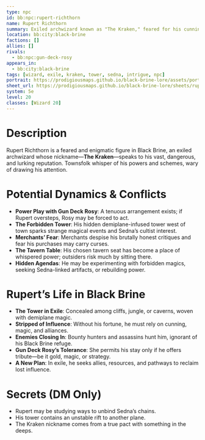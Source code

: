```yaml
---
type: npc
id: bb:npc:rupert-richthorn
name: Rupert Richthorn
summary: Exiled archwizard known as "The Kraken," feared for his cunning, dangerous magic, and mysterious presence in Black Brine.
location: bb:city:black-brine
factions: []
allies: []
rivals:
  - bb:npc:gun-deck-rosy
appears_in:
  - bb:city:black-brine
tags: [wizard, exile, kraken, tower, sedna, intrigue, npc]
portrait: https://prodigiousmaps.github.io/black-brine-lore/assets/portraits/rupert-richthorn.png
sheet_url: https://prodigiousmaps.github.io/black-brine-lore/sheets/rupert-richthorn.pdf   # or external link
system: 5e
level: 20
classes: [Wizard 20]
---
```


# Description
Rupert Richthorn is a feared and enigmatic figure in Black Brine, an exiled archwizard whose nickname—**The Kraken**—speaks to his vast, dangerous, and lurking reputation. Townsfolk whisper of his powers and schemes, wary of drawing his attention.

# Potential Dynamics & Conflicts
- **Power Play with Gun Deck Rosy**: A tenuous arrangement exists; if Rupert oversteps, Rosy may be forced to act.  
- **The Forbidden Tower**: His hidden demiplane-infused tower west of town sparks strange magical events and Sedna’s cultist interest.  
- **Merchants’ Fear**: Merchants despise his brutally honest critiques and fear his purchases may carry curses.  
- **The Tavern Table**: His chosen tavern seat has become a place of whispered power; outsiders risk much by sitting there.  
- **Hidden Agendas**: He may be experimenting with forbidden magics, seeking Sedna-linked artifacts, or rebuilding power.  

# Rupert’s Life in Black Brine
- **The Tower in Exile**: Concealed among cliffs, jungle, or caverns, woven with demiplane magic.  
- **Stripped of Influence**: Without his fortune, he must rely on cunning, magic, and alliances.  
- **Enemies Closing In**: Bounty hunters and assassins hunt him, ignorant of his Black Brine refuge.  
- **Gun Deck Rosy’s Tolerance**: She permits his stay only if he offers tribute—be it gold, magic, or strategy.  
- **A New Plan**: In exile, he seeks allies, resources, and pathways to reclaim lost influence.  

# Secrets (DM Only)
- Rupert may be studying ways to unbind Sedna’s chains.  
- His tower contains an unstable rift to another plane.  
- The Kraken nickname comes from a true pact with something in the deeps.  
